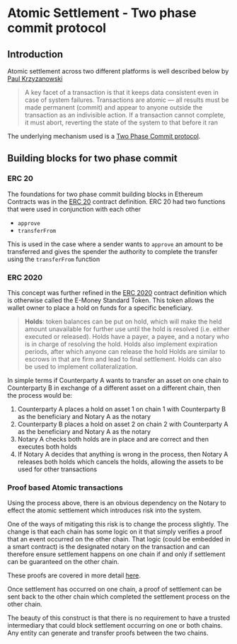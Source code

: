 # Atomic Settlement - Two phase commit protocol

## Introduction 
Atomic settlement across two different platforms is well described below by [Paul Krzyzanowski](https://people.cs.rutgers.edu/~pxk/417/notes/transactions.html)

> A key facet of a transaction is that it keeps data consistent even in
> case of system failures. Transactions are atomic — all results must be
> made permanent (commit) and appear to anyone outside the transaction
> as an indivisible action. If a transaction cannot complete, it must
> abort, reverting the state of the system to that before it ran

The underlying mechanism used is a [Two Phase Commit protocol](https://en.wikipedia.org/wiki/Two-phase_commit_protocol).

## Building blocks for two phase commit 

### ERC 20 
The foundations for two phase commit building blocks in Ethereum Contracts was in the [ERC 20](https://docs.openzeppelin.com/contracts/4.x/api/token/erc20#IERC20) contract definition.  ERC 20 had two functions that were used in conjunction with each other
 - `approve`
 - `transferFrom`

This is used in the case where a sender wants to `approve` an amount to be transferred and gives the spender the authority to complete the transfer using the `transferFrom` function

### ERC 2020
This concept was further refined in the [ERC 2020](https://eips.ethereum.org/EIPS/eip-2020) contract definition which is otherwise called the E-Money Standard Token.  This token allows the wallet owner to place a hold on funds for a specific beneficiary.

> **Holds**: token balances can be put on hold, which will make the held amount unavailable for further use until the hold is resolved (i.e. either executed or released). Holds have a payer, a payee, and a notary who is in charge of resolving the hold. Holds also implement expiration periods, after which anyone can release the hold Holds are similar to escrows in that are firm and lead to final settlement. Holds can also be used to implement collateralization.

In simple terms if Counterparty A wants to transfer an asset on one chain to Counterparty B in exchange of a different asset on a different chain, then the process would be:
1. Counterparty A places a hold on asset 1 on chain 1 with Counterparty B as the beneficiary and Notary A as the notary
2. Counterparty B places a hold on asset 2 on chain 2 with Counterparty A as the beneficiary and Notary A as the notary
3. Notary A checks both holds are in place and are correct and then executes both holds
4. If Notary A decides that anything is wrong in the process, then Notary A releases both holds which cancels the holds, allowing the assets to be used for other transactions

### Proof based Atomic transactions 
Using the process above, there is an obvious dependency on the Notary to effect the atomic settlement which introduces risk into the system.

One of the ways of mitigating this risk is to change the process slightly.  The change is that each chain has some logic on it that simply verifies a proof that an event occurred on the other chain.  That logic (could be embedded in a smart contract) is the designated notary on the transaction and can therefore ensure settlement happens on one chain if and only if settlement can be guaranteed on the other chain.

These proofs are covered in more detail [here]("./cross_chain_proofs.md").

Once settlement has occurred on one chain, a proof of settlement can be sent back to the other chain which completed the settlement process on the other chain.    

The beauty of this construct is that there is no requirement to have a trusted intermediary that could block settlement occurring on one or both chains.  Any entity can generate and transfer proofs between the two chains.
